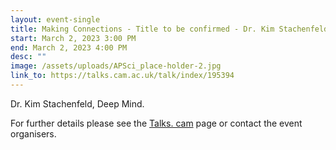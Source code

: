 ```yaml
---
layout: event-single
title: Making Connections - Title to be confirmed - Dr. Kim Stachenfeld, Deep Mind.
start: March 2, 2023 3:00 PM
end: March 2, 2023 4:00 PM
desc: ""
image: /assets/uploads/APSci_place-holder-2.jpg
link_to: https://talks.cam.ac.uk/talk/index/195394
---
```

Dr. Kim Stachenfeld, Deep Mind.

For further details please see the [Talks. cam](https://talks.cam.ac.uk/talk/index/195394) page or contact the event organisers.